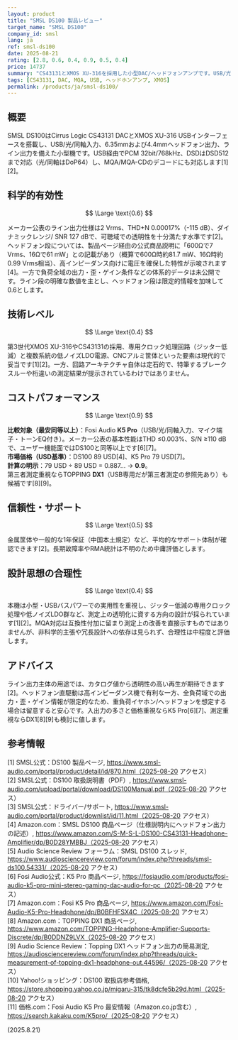 ```yaml
---
layout: product
title: "SMSL DS100 製品レビュー"
target_name: "SMSL DS100"
company_id: smsl
lang: ja
ref: smsl-ds100
date: 2025-08-21
rating: [2.8, 0.6, 0.4, 0.9, 0.5, 0.4]
price: 14737
summary: "CS43131とXMOS XU-316を採用した小型DAC/ヘッドフォンアンプです。USB/光/同軸入力と6.35mm・4.4mm出力、MQA/MQA-CD対応など基本機能を備え、ライン出力は透明性が期待できる数値を示します。ヘッドフォン出力は高インピーダンス向け電圧寄りの設計です。"
tags: [CS43131, DAC, MQA, USB, ヘッドホンアンプ, XMOS]
permalink: /products/ja/smsl-ds100/
---
```

## 概要

SMSL DS100はCirrus Logic CS43131 DACとXMOS XU-316 USBインターフェースを搭載し、USB/光/同軸入力、6.35mmおよび4.4mmヘッドフォン出力、ライン出力を備えた小型機です。USB経由でPCM 32bit/768kHz、DSDはDSD512まで対応（光/同軸はDoP64）し、MQA/MQA-CDのデコードにも対応します[1][2]。

## 科学的有効性

$$ \Large \text{0.6} $$

メーカー公表のライン出力仕様は2 Vrms、THD+N 0.00017%（-115 dB）、ダイナミックレンジ/ SNR 127 dBで、可聴域での透明性を十分満たす水準です[2]。ヘッドフォン段については、製品ページ経由の公式商品説明に「600Ωで7 Vrms、16Ωで61 mW」との記載があり（概算で600Ω時約81.7 mW、16Ω時約0.99 Vrms相当）、高インピーダンス向けに電圧を確保した特性が示唆されます[4]。一方で負荷全域の出力・歪・ゲイン条件などの体系的データは未公開です。ライン段の明確な数値を主とし、ヘッドフォン段は限定的情報を加味して0.6とします。

## 技術レベル

$$ \Large \text{0.4} $$

第3世代XMOS XU-316やCS43131の採用、専用クロック処理回路（ジッター低減）と複数系統の低ノイズLDO電源、CNCアルミ筐体といった要素は現代的で妥当です[1][2]。一方、回路アーキテクチャ自体は定石的で、特筆するブレークスルーや桁違いの測定結果が提示されているわけではありません。

## コストパフォーマンス

$$ \Large \text{0.9} $$

**比較対象（最安同等以上）**：Fosi Audio **K5 Pro**（USB/光/同軸入力、マイク端子・トーンEQ付き）。メーカー公表の基本性能はTHD ≤0.003%、S/N ≥110 dBで、ユーザー機能面ではDS100と同等以上です[6][7]。  
**市場価格（USD基準）**：DS100 89 USD[4]、K5 Pro 79 USD[7]。  
**計算の明示**：79 USD ÷ 89 USD = 0.887… → **0.9**。  
第三者測定重視ならTOPPING **DX1**（USB専用だが第三者測定の参照先あり）も候補です[8][9]。

## 信頼性・サポート

$$ \Large \text{0.5} $$

金属筐体や一般的な1年保証（中国本土規定）など、平均的なサポート体制が確認できます[2]。長期故障率やRMA統計は不明のため中庸評価とします。

## 設計思想の合理性

$$ \Large \text{0.4} $$

本機は小型・USBバスパワーでの実用性を重視し、ジッター低減の専用クロック処理や低ノイズLDO群など、測定上の透明化に資する方向の設計が採られています[1][2]。MQA対応は互換性付加に留まり測定上の改善を直接示すものではありませんが、非科学的主張や冗長設計への依存は見られず、合理性は中程度と評価します。

## アドバイス

ライン出力主体の用途では、カタログ値から透明性の高い再生が期待できます[2]。ヘッドフォン直駆動は高インピーダンス機で有利な一方、全負荷域での出力・歪・ゲイン情報が限定的なため、重負荷イヤホン/ヘッドフォンを想定する場合は留意すると安心です。入出力の多さと価格重視ならK5 Pro[6][7]、測定重視ならDX1[8][9]も検討に値します。

## 参考情報

[1] SMSL公式：DS100 製品ページ, https://www.smsl-audio.com/portal/product/detail/id/870.html（2025-08-20 アクセス）  
[2] SMSL公式：DS100 取扱説明書（PDF）, https://www.smsl-audio.com/upload/portal/download/DS100Manual.pdf（2025-08-20 アクセス）  
[3] SMSL公式：ドライバー/サポート, https://www.smsl-audio.com/portal/product/downlist/id/11.html（2025-08-20 アクセス）  
[4] Amazon.com：SMSL DS100 商品ページ（仕様説明内にヘッドフォン出力の記述）, https://www.amazon.com/S-M-S-L-DS100-CS43131-Headphone-Amplifier/dp/B0D28YMBBJ（2025-08-20 アクセス）  
[5] Audio Science Review フォーラム：SMSL DS100 スレッド, https://www.audiosciencereview.com/forum/index.php?threads/smsl-ds100.54331/（2025-08-20 アクセス）  
[6] Fosi Audio公式：K5 Pro 商品ページ, https://fosiaudio.com/products/fosi-audio-k5-pro-mini-stereo-gaming-dac-audio-for-pc（2025-08-20 アクセス）  
[7] Amazon.com：Fosi K5 Pro 商品ページ, https://www.amazon.com/Fosi-Audio-K5-Pro-Headphone/dp/B0BFHFSX4C（2025-08-20 アクセス）  
[8] Amazon.com：TOPPING DX1 商品ページ, https://www.amazon.com/TOPPING-Headphone-Amplifier-Supports-Discrete/dp/B0DDNZ9LVX（2025-08-20 アクセス）  
[9] Audio Science Review：Topping DX1 ヘッドフォン出力の簡易測定, https://audiosciencereview.com/forum/index.php?threads/quick-measurement-of-topping-dx1-headphone-out.44596/（2025-08-20 アクセス）  
[10] Yahoo!ショッピング：DS100 取扱店参考価格, https://store.shopping.yahoo.co.jp/migaru-315/tk8dcfe5b29d.html（2025-08-20 アクセス）  
[11] 価格.com：Fosi Audio K5 Pro 最安情報（Amazon.co.jp含む）, https://search.kakaku.com/K5pro/（2025-08-20 アクセス）

(2025.8.21)
